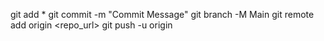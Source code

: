 git add *
git commit -m "Commit Message"
git branch -M Main
git remote add origin <repo_url>
git push -u origin
